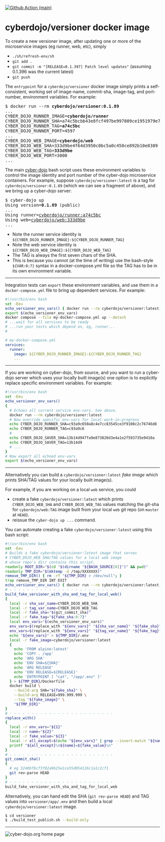 [![Github Action (main)](https://github.com/cyber-dojo/versioner/actions/workflows/main.yml/badge.svg)](https://github.com/cyber-dojo/versioner/actions)

# cyberdojo/versioner docker image

To create a new versioner image, after updating one or more of the microservice images (eg runner, web, etc), simply
- `./sh/refresh-env/sh`
- `git add .`
- `git commit -m "[RELEASE=0.1.397] Patch level updates"` (assuming 0.1.396 was the current latest)
- `git push`


The `entrypoint` for a `cyberdojo/versioner` docker image simply prints a
self-consistent, working set of image-name, commit-sha, image-tag, and port-number, environment variables.
For example:
<pre>
$ docker run --rm <b>cyberdojo/versioner:0.1.89</b>
...
CYBER_DOJO_RUNNER_IMAGE=<b>cyberdojo/runner</b>
CYBER_DOJO_RUNNER_SHA=a74c5bcbb43e8fcf497be997809ce1951979e7a0
CYBER_DOJO_RUNNER_TAG=<b>a74c5bc</b>
CYBER_DOJO_RUNNER_PORT=4597
...
CYBER_DOJO_WEB_IMAGE=<b>cyberdojo/web</b>
CYBER_DOJO_WEB_SHA=333d9be4f64d3950c0bc5a0c450ce892b10e8389
CYBER_DOJO_WEB_TAG=<b>333d9be</b>
CYBER_DOJO_WEB_PORT=3000
...
</pre>

The main [cyber-dojo](https://github.com/cyber-dojo/commander/blob/master/cyber-dojo)
bash script uses these environment variables to control the image identity and port number 
of the cyber-dojo microservice containers.
For example, suppose `cyberdojo/versioner:latest` is a tag for `cyberdojo/versioner:0.1.89`
(which we can see a fragment of above), and we bring up a cyber-dojo server:
<pre>
$ cyber-dojo up
Using version=<b>0.1.89</b> (public)
...
Using runner=<a href="https://github.com/cyber-dojo/runner/tree/a74c5bcbb43e8fcf497be997809ce1951979e7a0">cyberdojo/runner:a74c5bc</a>
Using web=<a href="https://github.com/cyber-dojo/web/tree/333d9be4f64d3950c0bc5a0c450ce892b10e8389">cyberdojo/web:333d9be</a>
...
</pre>

- Note the runner service identity is `${CYBER_DOJO_RUNNER_IMAGE}:${CYBER_DOJO_RUNNER_TAG}`
- Note the web service identity is `${CYBER_DOJO_WEB_IMAGE}:${CYBER_DOJO_WEB_TAG}`
- The TAG is always the first seven chars of the SHA.
- This is because you cannot (at the time of writing) use the bash-style `${VAR:0:7}` syntax in a 
  docker-compose.yml file so the TAG has to be in its own environment variable.

- - - -
Integration tests can `export` these environment variables, and use them
in a `docker-compose.yml` file to bring up dependent services.
For example:
```bash
#!/usr/bin/env bash
set -Eeu
echo_versioner_env_vars() { docker run --rm cyberdojo/versioner:latest; }
export $(echo_versioner_env_vars)
docker compose --file my-docker-compose.yml up --detach
# ...wait for all services to be ready
# ...run your tests which depend on, eg, runner...
#
```
```yml
# my-docker-compose.yml
services:
  runner:
    image: ${CYBER_DOJO_RUNNER_IMAGE}:${CYBER_DOJO_RUNNER_TAG}
    ...
```

- - - -
If you are working on cyber-dojo, from source,
and you want to run a cyber-dojo server which uses your
locally built image(s) one option is to explicitly replace
specific environment variables.
For example:
```bash
#!/usr/bin/env bash
set -Eeu
echo_versioner_env_vars()
{
  # Echoes all current service env-vars. See above.
  docker run --rm cyberdojo/versioner:latest
  # Now override specific env-vars for local work-in-progress
  echo CYBER_DOJO_RUNNER_SHA=c93a9c650a8c4e7cc83545ce3f9108c2c76746d8
  echo CYBER_DOJO_RUNNER_TAG=c93a9c6
  # 
  echo CYBER_DOJO_SAVER_SHA=13b14d947fa9e873820d3e4a1e2f593735e9410a
  echo CYBER_DOJO_SAVER_TAG=13b14d9
  # ...
}
# Now export all echoed env-vars
export $(echo_versioner_env_vars)
```

- - - -
Alternatively you can build a `cyberdojo/versioner:latest` _fake_ _image_
which prints SHA/TAG values for your locally built image(s).

For example, if you are working on a local `web` service, you could
- create a fake `cyberdojo/versioner:latest` which prints `CYBER_DOJO_WEB_SHA` and `CYBER_DOJO_WEB_TAG` values matching the git-sha for `cyberdojo/web:TAG` image built from your local `web` git repo
(on `master` at `HEAD`).
- reissue the `cyber-dojo up ...` command.

You can automate creating a fake `cyberdojo/versioner:latest` using this bash script:
```bash
#!/usr/bin/env bash
set -Eeu
# Builds a fake cyberdojo/versioner:latest image that serves
# CYBER_DOJO_WEB SHA/TAG values for a local web image
# whose repo's dir/ contains this script.
readonly ROOT_DIR="$(cd "$(dirname "${BASH_SOURCE[0]}")" && pwd)"
readonly TMP_DIR="$(mktemp -d /tmp/XXXXXXX)"
remove_TMP_DIR() { rm -rf "${TMP_DIR} > /dev/null"; }
trap remove_TMP_DIR INT EXIT
echo_versioner_env_vars() { docker run --rm cyberdojo/versioner:latest; }
# - - - - - - - - - - - - - - - - - - - - - - - -
build_fake_versioner_with_sha_and_tag_for_local_web()
{
  local -r sha_var_name=CYBER_DOJO_WEB_SHA
  local -r tag_var_name=CYBER_DOJO_WEB_TAG
  local -r fake_sha="$(git_commit_sha)"
  local -r fake_tag="${fake_sha:0:7}"
  local env_vars="$(echo_versioner_env_vars)"
  env_vars=$(replace_with "${env_vars}" "${sha_var_name}" "${fake_sha}")
  env_vars=$(replace_with "${env_vars}" "${tag_var_name}" "${fake_tag}")
  echo "${env_vars}" > ${TMP_DIR}/.env
  local -r fake_image=cyberdojo/versioner:latest
  {
    echo 'FROM alpine:latest'
    echo 'COPY . /app'
    echo 'ARG SHA'
    echo 'ENV SHA=${SHA}'
    echo 'ARG RELEASE'
    echo 'ENV RELEASE=${RELEASE}'
    echo 'ENTRYPOINT [ "cat", "/app/.env" ]'
  } > ${TMP_DIR}/Dockerfile
  docker build \
    --build-arg SHA="${fake_sha}" \
    --build-arg RELEASE=999.999.999 \
    --tag "${fake_image}" \
    "${TMP_DIR}"
}
# - - - - - - - - - - - - - - - - - - - - - - - -
replace_with()
{
  local -r env_vars="${1}"
  local -r name="${2}"
  local -r fake_value="${3}"
  local -r all_except=$(echo "${env_vars}" | grep --invert-match "${name}")
  printf "${all_except}\n${name}=${fake_value}\n"
}
# - - - - - - - - - - - - - - - - - - - - - - - -  
git_commit_sha()
{
  # eg 3240bfbcf3f02a9625e1ce55d054126c1a1c2cf1
  git rev-parse HEAD
}
# - - - - - - - - - - - - - - - - - - - - - - - -  
build_fake_versioner_with_sha_and_tag_for_local_web
```

Alternatively, you can hand edit the SHA (`git rev-parse HEAD`) and TAG values
into `versioner/app/.env` and then build a local `cyberdojo/versioner:latest` image.
```bash
$ cd versioner
$ ./build_test_publish.sh --build-only
```

- - - -

![cyber-dojo.org home page](https://github.com/cyber-dojo/cyber-dojo/blob/master/shared/home_page_snapshot.png)
